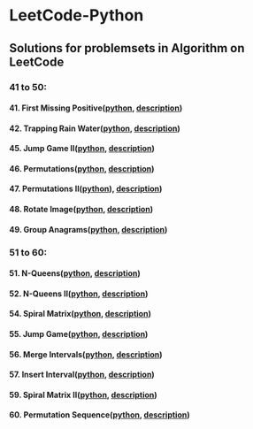 # LeetCode-Python

## Solutions for problemsets in Algorithm on LeetCode

### 41 to 50:

#### 41. First Missing Positive([python](41_50/FirstMissingPositive.py), [description](https://leetcode.com/problems/first-missing-positive/description/))
#### 42. Trapping Rain Water([python](41_50/TrappingRainWater.py), [description](https://leetcode.com/problems/trapping-rain-water/description/))
#### 45. Jump Game II([python](41_50/JumpGame.py), [description](https://leetcode.com/problems/jump-game-ii/description/))
#### 46. Permutations([python](41_50/Permutation.py), [description](https://leetcode.com/problems/permutations/description/))
#### 47. Permutations II([python](41_50/Permutation.py)), [description](https://leetcode.com/problems/permutations-ii/description/))
#### 48. Rotate Image([python](RotateImage.py), [description](https://leetcode.com/problems/rotate-image/description/))
#### 49. Group Anagrams([python](41_50/GroupAnagrams.py), [description](https://leetcode.com/problems/group-anagrams/description/))

### 51 to 60:

#### 51. N-Queens([python](51_60/NQueens.py), [description](https://leetcode.com/problems/n-queens/description/))
#### 52. N-Queens II([python](51_60/NQueens.py), [description](https://leetcode.com/problems/n-queens-ii/description/))
#### 54. Spiral Matrix([python](51_60/SpiralMatrix.py), [description](https://leetcode.com/problems/spiral-matrix/description/))
#### 55. Jump Game([python](51_60/CanJump.py), [description](https://leetcode.com/problems/jump-game/))
#### 56. Merge Intervals([python](51_60/MergeIntervals.py), [description](https://leetcode.com/problems/merge-intervals/description/))
#### 57. Insert Interval([python](51_60/InsertInterval.py), [description](https://leetcode.com/problems/spiral-matrix-ii/description/))
#### 59. Spiral Matrix II([python](51_60/SpiralMatrixII.py), [description](https://leetcode.com/problems/spiral-matrix-ii/description/))
#### 60. Permutation Sequence([python](51_60/PermutationSequence.py), [description](https://leetcode.com/problems/permutation-sequence/description/))
